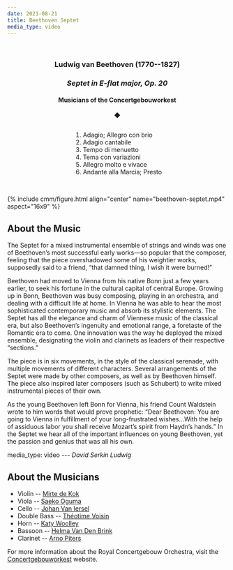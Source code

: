 ```yaml
---
date: 2021-08-21
title: Beethoven Septet
media_type: video
---
```


<br/>

<div class="shaded-box" markdown="1" style="text-align: center;">



### Ludwig van Beethoven (1770--1827)
### *Septet in E-flat major, Op. 20*  
#### Musicians of the Concertgebouworkest 

◆

<ol style="display:inline-block; text-align:left;" >
<li>Adagio; Allegro con brio</li>
<li>Adagio cantabile</li>
<li>Tempo di menuetto</li>
<li>Tema con variazioni</li>
<li>Allegro molto e vivace</li>
<li>Andante alla Marcia; Presto</li>
</ol>

<br/>

</div>

<br/>

{% include cmm/figure.html align="center" name="beethoven-septet.mp4" aspect="16x9" %}

## About the Music

The Septet for a mixed instrumental ensemble of strings and winds was one of Beethoven’s
most successful early works—so popular that the composer, feeling that the piece
overshadowed some of his weightier works, supposedly said to a friend, “that damned thing, I
wish it were burned!”

Beethoven had moved to Vienna from his native Bonn just a few years earlier, to seek his
fortune in the cultural capital of central Europe. Growing up in Bonn, Beethoven was busy
composing, playing in an orchestra, and dealing with a difficult life at home. In Vienna he
was able to hear the most sophisticated contemporary music and absorb its stylistic
elements. The Septet has all the elegance and charm of Viennese music of the classical era,
but also Beethoven’s ingenuity and emotional range, a foretaste of the Romantic era to come.
One innovation was the way he deployed the mixed ensemble, designating the violin and
clarinets as leaders of their respective “sections.”

The piece is in six movements, in the style of the classical serenade, with multiple
movements of different characters. Several arrangements of the Septet were made by other
composers, as well as by Beethoven himself. The piece also inspired later composers (such as
Schubert) to write mixed instrumental pieces of their own.

As the young Beethoven left Bonn for Vienna, his friend Count Waldstein wrote to him words
that would prove prophetic: “Dear Beethoven: You are going to Vienna in fulfillment of your
long-frustrated wishes…With the help of assiduous labor you shall receive Mozart’s spirit
from Haydn’s hands.” In the Septet we hear all of the important influences on young
Beethoven, yet the passion and genius that was all his own.

media_type: video
--- *David Serkin Ludwig*

## About the Musicians

* Violin -- [Mirte de Kok](https://www.concertgebouworkest.nl/en/mirte-de-kok)
* Viola -- [Saeko Oguma](https://www.concertgebouworkest.nl/en/saeko-oguma)
* Cello -- [Johan Van Iersel](https://www.concertgebouworkest.nl/en/johan-van-iersel)
* Double Bass -- [Théotime Voisin](https://www.concertgebouworkest.nl/en/theotime-voisin)
* Horn -- [Katy Woolley](https://www.concertgebouworkest.nl/en/katy-woolley)
* Bassoon -- [Helma Van Den Brink](https://www.concertgebouworkest.nl/en/helma-van-den-brink)
* Clarinet -- [Arno Piters](https://www.concertgebouworkest.nl/en/arno-piters)

For more information about the Royal Concertgebouw Orchestra, visit the
[Concertgebouworkest](https://www.concertgebouworkest.nl/en/concertgebouworkest)
website.

